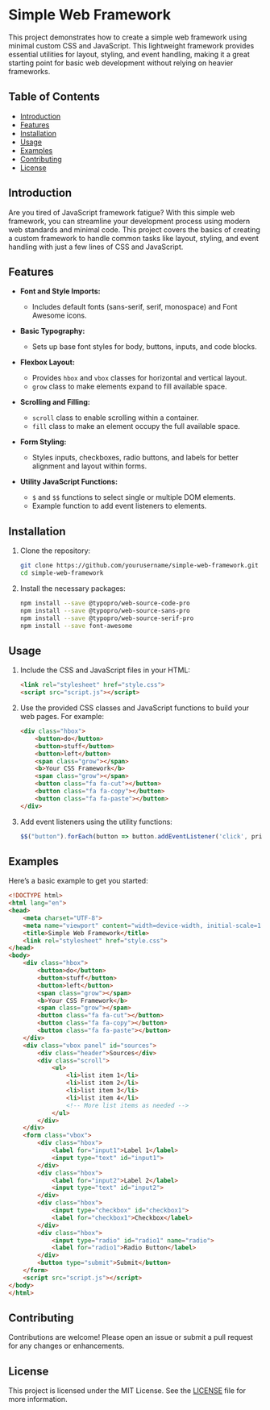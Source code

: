 # Simple Web Framework

This project demonstrates how to create a simple web framework using minimal custom CSS and JavaScript. This lightweight framework provides essential utilities for layout, styling, and event handling, making it a great starting point for basic web development without relying on heavier frameworks.

## Table of Contents
- [Introduction](#introduction)
- [Features](#features)
- [Installation](#installation)
- [Usage](#usage)
- [Examples](#examples)
- [Contributing](#contributing)
- [License](#license)

## Introduction

Are you tired of JavaScript framework fatigue? With this simple web framework, you can streamline your development process using modern web standards and minimal code. This project covers the basics of creating a custom framework to handle common tasks like layout, styling, and event handling with just a few lines of CSS and JavaScript.

## Features

- **Font and Style Imports:**
  - Includes default fonts (sans-serif, serif, monospace) and Font Awesome icons.
  
- **Basic Typography:**
  - Sets up base font styles for body, buttons, inputs, and code blocks.

- **Flexbox Layout:**
  - Provides `hbox` and `vbox` classes for horizontal and vertical layout.
  - `grow` class to make elements expand to fill available space.

- **Scrolling and Filling:**
  - `scroll` class to enable scrolling within a container.
  - `fill` class to make an element occupy the full available space.

- **Form Styling:**
  - Styles inputs, checkboxes, radio buttons, and labels for better alignment and layout within forms.

- **Utility JavaScript Functions:**
  - `$` and `$$` functions to select single or multiple DOM elements.
  - Example function to add event listeners to elements.

## Installation

1. Clone the repository:
    ```sh
    git clone https://github.com/yourusername/simple-web-framework.git
    cd simple-web-framework
    ```

2. Install the necessary packages:
    ```sh
    npm install --save @typopro/web-source-code-pro
    npm install --save @typopro/web-source-sans-pro
    npm install --save @typopro/web-source-serif-pro
    npm install --save font-awesome
    ```

## Usage

1. Include the CSS and JavaScript files in your HTML:
    ```html
    <link rel="stylesheet" href="style.css">
    <script src="script.js"></script>
    ```

2. Use the provided CSS classes and JavaScript functions to build your web pages. For example:
    ```html
    <div class="hbox">
        <button>do</button>
        <button>stuff</button>
        <button>left</button>
        <span class="grow"></span>
        <b>Your CSS Framework</b>
        <span class="grow"></span>
        <button class="fa fa-cut"></button>
        <button class="fa fa-copy"></button>
        <button class="fa fa-paste"></button>
    </div>
    ```

3. Add event listeners using the utility functions:
    ```javascript
    $$("button").forEach(button => button.addEventListener('click', printHello));
    ```

## Examples

Here’s a basic example to get you started:

```html
<!DOCTYPE html>
<html lang="en">
<head>
    <meta charset="UTF-8">
    <meta name="viewport" content="width=device-width, initial-scale=1.0">
    <title>Simple Web Framework</title>
    <link rel="stylesheet" href="style.css">
</head>
<body>
    <div class="hbox">
        <button>do</button>
        <button>stuff</button>
        <button>left</button>
        <span class="grow"></span>
        <b>Your CSS Framework</b>
        <span class="grow"></span>
        <button class="fa fa-cut"></button>
        <button class="fa fa-copy"></button>
        <button class="fa fa-paste"></button>
    </div>
    <div class="vbox panel" id="sources">
        <div class="header">Sources</div>
        <div class="scroll">
            <ul>
                <li>list item 1</li>
                <li>list item 2</li>
                <li>list item 3</li>
                <li>list item 4</li>
                <!-- More list items as needed -->
            </ul>
        </div>
    </div>
    <form class="vbox">
        <div class="hbox">
            <label for="input1">Label 1</label>
            <input type="text" id="input1">
        </div>
        <div class="hbox">
            <label for="input2">Label 2</label>
            <input type="text" id="input2">
        </div>
        <div class="hbox">
            <input type="checkbox" id="checkbox1">
            <label for="checkbox1">Checkbox</label>
        </div>
        <div class="hbox">
            <input type="radio" id="radio1" name="radio">
            <label for="radio1">Radio Button</label>
        </div>
        <button type="submit">Submit</button>
    </form>
    <script src="script.js"></script>
</body>
</html>
```

## Contributing

Contributions are welcome! Please open an issue or submit a pull request for any changes or enhancements.

## License

This project is licensed under the MIT License. See the [LICENSE](LICENSE) file for more information.
